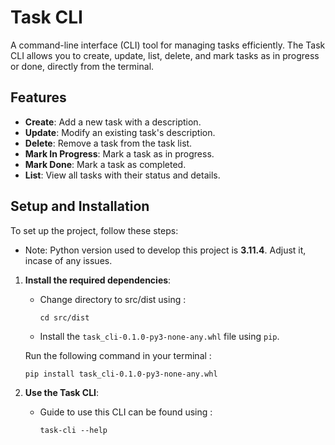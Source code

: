 
# Task CLI

A command-line interface (CLI) tool for managing tasks efficiently. The Task CLI allows you to create, update, list, delete, and mark tasks as in progress or done, directly from the terminal.

## Features

- **Create**: Add a new task with a description.
- **Update**: Modify an existing task's description.
- **Delete**: Remove a task from the task list.
- **Mark In Progress**: Mark a task as in progress.
- **Mark Done**: Mark a task as completed.
- **List**: View all tasks with their status and details.

## Setup and Installation

To set up the project, follow these steps:

- Note: Python version used to develop this project is **3.11.4**. Adjust it, incase of any issues.

1. **Install the required dependencies**:
   - Change directory to src/dist using :
     
        ```
        cd src/dist
        ```
        
   - Install the `task_cli-0.1.0-py3-none-any.whl` file using `pip`.

   Run the following command in your terminal :
   ```
   pip install task_cli-0.1.0-py3-none-any.whl
   ```

2. **Use the Task CLI**:
    - Guide to use this CLI can be found using :
      
        ```
        task-cli --help
        ```

